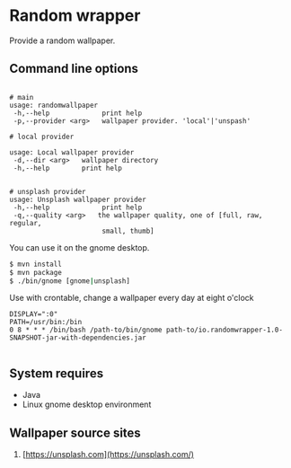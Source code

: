 
# Random wrapper  
  
Provide a random wallpaper.

## Command line options

```

# main
usage: randomwallpaper
 -h,--help             print help
 -p,--provider <arg>   wallpaper provider. 'local'|'unspash'

# local provider

usage: Local wallpaper provider
 -d,--dir <arg>   wallpaper directory
 -h,--help        print help


# unsplash provider
usage: Unsplash wallpaper provider
 -h,--help             print help
 -q,--quality <arg>   the wallpaper quality, one of [full, raw, regular,
                       small, thumb]

```
  
You can use it on the gnome desktop.  
  
```bash  
$ mvn install
$ mvn package
$ ./bin/gnome [gnome|unsplash]
```  
Use with crontable, change a wallpaper every day at eight o'clock

```  
DISPLAY=":0"  
PATH=/usr/bin:/bin  
0 8 * * * /bin/bash /path-to/bin/gnome path-to/io.randomwrapper-1.0-SNAPSHOT-jar-with-dependencies.jar
  
```
  ## System requires
 * Java
 * Linux gnome desktop environment
  
  
## Wallpaper source sites  
1.  [https://unsplash.com](https://unsplash.com/)

